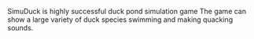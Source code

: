 SimuDuck is highly successful duck pond simulation game
The game can show a large variety of duck species swimming and
making quacking sounds.